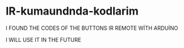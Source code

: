 # IR-kumaundnda-kodlarim

I FOUND THE CODES OF THE BUTTONS IR REMOTE WİTH ARDUİNO

I WILL USE IT IN THE FUTURE
